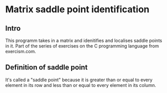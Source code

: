 # Matrix saddle point identification

## Intro
This programm takes in a matrix and idenitifies and localises saddle points in it. Part of the series of exercises on the C programming language from exercism.com.

## Definition of saddle point
It's called a "saddle point" because it is greater than or equal to every element in its row and less than or equal to every element in its column.